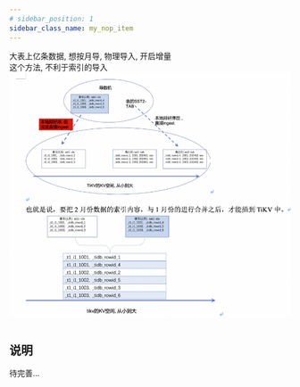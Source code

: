 ```yaml
---
# sidebar_position: 1
sidebar_class_name: my_nop_item
---
```


大表上亿条数据, 想按月导, 物理导入, 开启增量  
这个方法, 不利于索引的导入  
![按月导数](./img/按月导数.png)

# 

## 说明

待完善...

